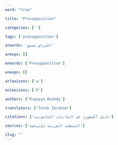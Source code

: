 ```yaml
---
word: "true"

title: "Presupposition"

categories: ['']

tags: ['presupposition']

arwords: 'افتراض مسبق'

arexps: []

enwords: ['Presupposition']

enexps: []

arlexicons: ['ف']

enlexicons: ['P']

authors: ['Ruqayya Roshdy']

translators: ['Tarek Ibrahim']

citations: ['دليل أكسفورد في السانيات الحاسوبية']

sources: ['المنظمة العربية للترجمة']

slug: ""
---
```

